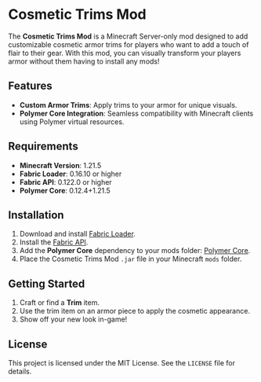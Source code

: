 # Cosmetic Trims Mod

The **Cosmetic Trims Mod** is a Minecraft Server-only mod designed to add customizable cosmetic armor trims for players who want to add a touch of flair to their gear. With this mod, you can visually transform your players armor without them having to install any mods!

## Features
- **Custom Armor Trims**: Apply trims to your armor for unique visuals.
- **Polymer Core Integration**: Seamless compatibility with Minecraft clients using Polymer virtual resources.

## Requirements
- **Minecraft Version**: 1.21.5
- **Fabric Loader**: 0.16.10 or higher
- **Fabric API**: 0.122.0 or higher
- **Polymer Core**: 0.12.4+1.21.5

## Installation
1. Download and install [Fabric Loader](https://fabricmc.net/use/).
2. Install the [Fabric API](https://modrinth.com/mod/fabric-api).
3. Add the **Polymer Core** dependency to your mods folder: [Polymer Core](https://polymer.pb4.eu/latest/).
4. Place the Cosmetic Trims Mod `.jar` file in your Minecraft `mods` folder.

## Getting Started
1. Craft or find a **Trim** item.
2. Use the trim item on an armor piece to apply the cosmetic appearance.
3. Show off your new look in-game!


## License
This project is licensed under the MIT License. See the `LICENSE` file for details.
